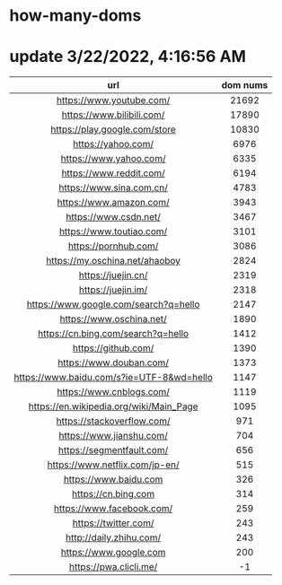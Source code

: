 # how-many-doms

# update 3/22/2022, 4:16:56 AM

url | dom nums
:-: | :-:
https://www.youtube.com/ | 21692
https://www.bilibili.com/ | 17890
https://play.google.com/store | 10830
https://yahoo.com/ | 6976
https://www.yahoo.com/ | 6335
https://www.reddit.com/ | 6194
https://www.sina.com.cn/ | 4783
https://www.amazon.com/ | 3943
https://www.csdn.net/ | 3467
https://www.toutiao.com/ | 3101
https://pornhub.com/ | 3086
https://my.oschina.net/ahaoboy | 2824
https://juejin.cn/ | 2319
https://juejin.im/ | 2318
https://www.google.com/search?q=hello | 2147
https://www.oschina.net/ | 1890
https://cn.bing.com/search?q=hello | 1412
https://github.com/ | 1390
https://www.douban.com/ | 1373
https://www.baidu.com/s?ie=UTF-8&wd=hello | 1147
https://www.cnblogs.com/ | 1119
https://en.wikipedia.org/wiki/Main_Page | 1095
https://stackoverflow.com/ | 971
https://www.jianshu.com/ | 704
https://segmentfault.com/ | 656
https://www.netflix.com/jp-en/ | 515
https://www.baidu.com | 326
https://cn.bing.com | 314
https://www.facebook.com/ | 259
https://twitter.com/ | 243
http://daily.zhihu.com/ | 243
https://www.google.com | 200
https://pwa.clicli.me/ | -1
